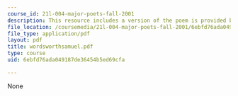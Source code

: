 ```yaml
---
course_id: 21l-004-major-poets-fall-2001
description: This resource includes a version of the poem is provided by William Wordsworth.
file_location: /coursemedia/21l-004-major-poets-fall-2001/6ebfd76ada049187de36454b5ed69cfa_wordsworthsamuel.pdf
file_type: application/pdf
layout: pdf
title: wordsworthsamuel.pdf
type: course
uid: 6ebfd76ada049187de36454b5ed69cfa

---
```

None